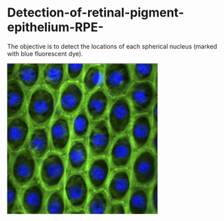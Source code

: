 # Detection-of-retinal-pigment-epithelium-RPE-
The objective is to detect the locations of each spherical nucleus (marked with blue fluorescent dye).

<p align="left">
  <img width="350" height="350" src="https://raw.githubusercontent.com/kurtasli/Detection-of-retinal-pigment-epithelium-RPE-/main/NEI-medialibrary-4506615.jpg">
</p>


